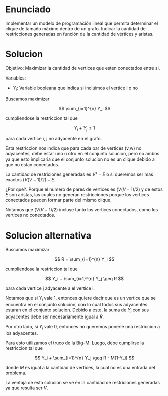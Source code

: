 # Enunciado

Implementar un modelo de programación lineal que permita determinar el clique de tamaño máximo dentro de un
grafo. Indicar la cantidad de restricciones generadas en función de la cantidad de vértices y aristas.

# Solucion

Objetivo: Maximizar la cantidad de vertices que esten conectados entre si.

Variables:
- $Y_i$: Variable booleana que indica si incluimos el vertice i o no

Buscamos maximizar 

$$
\sum_{i=1}^{n} Y_i
$$

cumpliendose la restriccion tal que

$$
Y_i + Y_j \leq 1
$$

para cada vertice i, j no adyacente en el grafo.

Esta restriccion nos indica que para cada par de vertices (v,w) no adyacentes, debe estar uno u otro en el conjunto solucion, pero no ambos ya que esto implicaria que el conjunto solucion no es un clique debido a que no estan conectados.

La cantidad de restriciones generadas es $V²-E$ o si queremos ser mas exactos $(V(V-1)/2) - E$.

¿Por que?. Porque el numero de pares de vertices es $(V(V-1)/2)$ y de estos $E$ son aristas, las cuales no generan restricciones porque los vertices conectados pueden formar parte del mismo clique.

Notamos que $(V(V-1)/2)$ incluye tanto los vertices conectados, como los vertices no conectados.

# Solucion alternativa

Buscamos maximizar 

$$
R = \sum_{i=1}^{n} Y_i
$$

cumpliendose la restriccion tal que

$$
Y_i + \sum_{i=1}^{n} Y_j \geq R
$$

para cada vertice j adyacente a el vertice i.

Notamos que si $Y_i$ vale 1, entonces quiere decir que es un vertice que se encuentra en el conjunto solucion, con lo cual todos sus adyacentes estaran en el conjunto solucion. Debido a esto, la suma de $Y_i$ con sus adyacentes debe ser necesariamente igual a $R$.

Por otro lado, si $Y_i$ vale 0, entonces no queremos ponerle una restriccion a los adyacentes.

Para esto utilizamos el truco de la Big-M. Luego, debe cumplirse la restriccion tal que

$$
Y_i + \sum_{i=1}^{n} Y_j \geq R - M(1-Y_i)
$$

donde $M$ es igual a la cantidad de vertices, la cual no es una entrada del problema.

La ventaja de esta solucion se ve en la cantidad de restriciones generadas ya que resulta ser $V$.